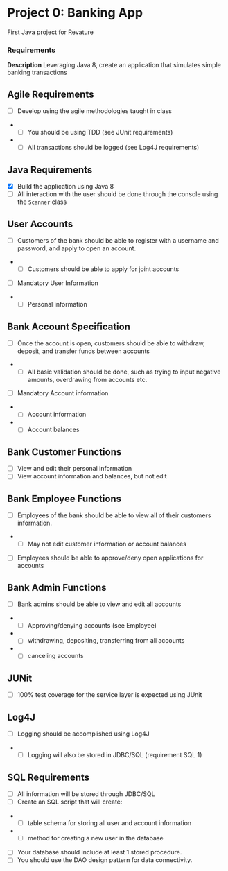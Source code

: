 # Project 0: Banking App
First Java project for Revature

### Requirements

**Description**
Leveraging Java 8, create an application that simulates simple banking transactions

## Agile Requirements
- [ ] Develop using the agile methodologies taught in class
- - [ ] You should be using TDD (see JUnit requirements)
- - [ ] All transactions should be logged (see Log4J requirements)

## Java Requirements
- [x]	Build the application using Java 8
- [ ]	All interaction with the user should be done through the console using the `Scanner` class

## User Accounts
- [ ]	Customers of the bank should be able to register with a username and password, and apply to open an account.
- - [ ] Customers should be able to apply for joint accounts
- [ ] Mandatory User Information
- - [ ] Personal information

## Bank Account Specification
- [ ]	Once the account is open, customers should be able to withdraw, deposit, and transfer funds between accounts
- - [ ] All basic validation should be done, such as trying to input negative amounts, overdrawing from accounts etc.
- [ ] Mandatory Account information
- - [ ] Account information
- - [ ] Account balances

## Bank Customer Functions
- [ ] View and edit their personal information
- [ ] View account information and balances, but not edit

## Bank Employee Functions
- [ ]	Employees of the bank should be able to view all of their customers information.
- - [ ] May not edit customer information or account balances
- [ ]	Employees should be able to approve/deny open applications for accounts

## Bank Admin Functions
- [ ]	Bank admins should be able to view and edit all accounts
- - [ ] Approving/denying accounts (see Employee)
- - [ ] withdrawing, depositing, transferring from all accounts
- - [ ] canceling accounts

## JUNit
- [ ]	100% test coverage for the service layer is expected using JUnit

## Log4J
- [ ]	Logging should be accomplished using Log4J
- - [ ] Logging will also be stored in JDBC/SQL (requirement SQL 1)

## SQL Requirements
- [ ] All information will be stored through JDBC/SQL
- [ ] Create an SQL script that will create:
- - [ ] table schema for storing all user and account information
- - [ ] method for creating a new user in the database
- [ ] Your database should include at least 1 stored procedure.
- [ ] You should use the DAO design pattern for data connectivity.
